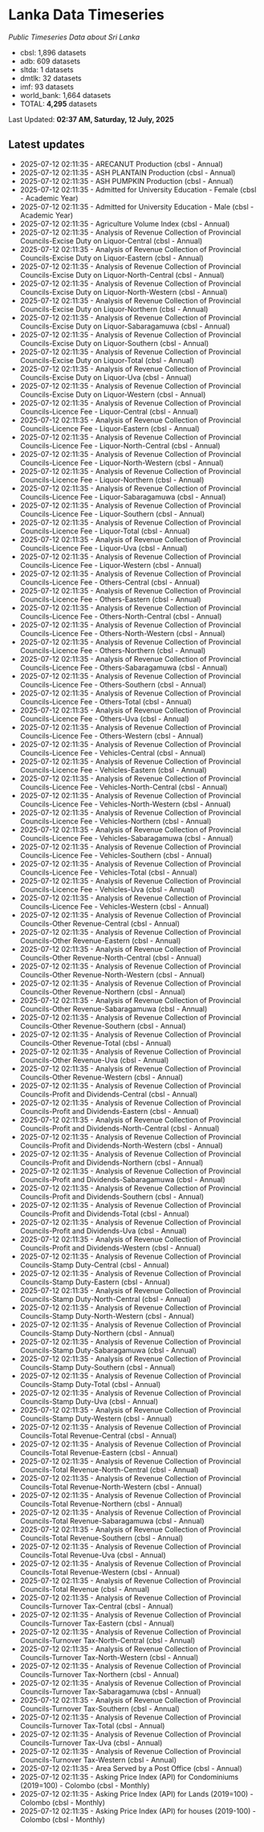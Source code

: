 # Lanka Data Timeseries
*Public Timeseries Data about Sri Lanka*

* cbsl: 1,896 datasets
* adb: 609 datasets
* sltda: 1 datasets
* dmtlk: 32 datasets
* imf: 93 datasets
* world_bank: 1,664 datasets
* TOTAL: **4,295** datasets

Last Updated: **02:37 AM, Saturday, 12 July, 2025**

## Latest updates

* 2025-07-12 02:11:35 - ARECANUT Production (cbsl - Annual)
* 2025-07-12 02:11:35 - ASH PLANTAIN Production (cbsl - Annual)
* 2025-07-12 02:11:35 - ASH PUMPKIN Production (cbsl - Annual)
* 2025-07-12 02:11:35 - Admitted for University Education - Female (cbsl - Academic Year)
* 2025-07-12 02:11:35 - Admitted for University Education - Male (cbsl - Academic Year)
* 2025-07-12 02:11:35 - Agriculture Volume Index (cbsl - Annual)
* 2025-07-12 02:11:35 - Analysis of Revenue Collection of Provincial Councils-Excise Duty on Liquor-Central (cbsl - Annual)
* 2025-07-12 02:11:35 - Analysis of Revenue Collection of Provincial Councils-Excise Duty on Liquor-Eastern (cbsl - Annual)
* 2025-07-12 02:11:35 - Analysis of Revenue Collection of Provincial Councils-Excise Duty on Liquor-North-Central (cbsl - Annual)
* 2025-07-12 02:11:35 - Analysis of Revenue Collection of Provincial Councils-Excise Duty on Liquor-North-Western (cbsl - Annual)
* 2025-07-12 02:11:35 - Analysis of Revenue Collection of Provincial Councils-Excise Duty on Liquor-Northern (cbsl - Annual)
* 2025-07-12 02:11:35 - Analysis of Revenue Collection of Provincial Councils-Excise Duty on Liquor-Sabaragamuwa (cbsl - Annual)
* 2025-07-12 02:11:35 - Analysis of Revenue Collection of Provincial Councils-Excise Duty on Liquor-Southern (cbsl - Annual)
* 2025-07-12 02:11:35 - Analysis of Revenue Collection of Provincial Councils-Excise Duty on Liquor-Total (cbsl - Annual)
* 2025-07-12 02:11:35 - Analysis of Revenue Collection of Provincial Councils-Excise Duty on Liquor-Uva (cbsl - Annual)
* 2025-07-12 02:11:35 - Analysis of Revenue Collection of Provincial Councils-Excise Duty on Liquor-Western (cbsl - Annual)
* 2025-07-12 02:11:35 - Analysis of Revenue Collection of Provincial Councils-Licence Fee - Liquor-Central (cbsl - Annual)
* 2025-07-12 02:11:35 - Analysis of Revenue Collection of Provincial Councils-Licence Fee - Liquor-Eastern (cbsl - Annual)
* 2025-07-12 02:11:35 - Analysis of Revenue Collection of Provincial Councils-Licence Fee - Liquor-North-Central (cbsl - Annual)
* 2025-07-12 02:11:35 - Analysis of Revenue Collection of Provincial Councils-Licence Fee - Liquor-North-Western (cbsl - Annual)
* 2025-07-12 02:11:35 - Analysis of Revenue Collection of Provincial Councils-Licence Fee - Liquor-Northern (cbsl - Annual)
* 2025-07-12 02:11:35 - Analysis of Revenue Collection of Provincial Councils-Licence Fee - Liquor-Sabaragamuwa (cbsl - Annual)
* 2025-07-12 02:11:35 - Analysis of Revenue Collection of Provincial Councils-Licence Fee - Liquor-Southern (cbsl - Annual)
* 2025-07-12 02:11:35 - Analysis of Revenue Collection of Provincial Councils-Licence Fee - Liquor-Total (cbsl - Annual)
* 2025-07-12 02:11:35 - Analysis of Revenue Collection of Provincial Councils-Licence Fee - Liquor-Uva (cbsl - Annual)
* 2025-07-12 02:11:35 - Analysis of Revenue Collection of Provincial Councils-Licence Fee - Liquor-Western (cbsl - Annual)
* 2025-07-12 02:11:35 - Analysis of Revenue Collection of Provincial Councils-Licence Fee - Others-Central (cbsl - Annual)
* 2025-07-12 02:11:35 - Analysis of Revenue Collection of Provincial Councils-Licence Fee - Others-Eastern (cbsl - Annual)
* 2025-07-12 02:11:35 - Analysis of Revenue Collection of Provincial Councils-Licence Fee - Others-North-Central (cbsl - Annual)
* 2025-07-12 02:11:35 - Analysis of Revenue Collection of Provincial Councils-Licence Fee - Others-North-Western (cbsl - Annual)
* 2025-07-12 02:11:35 - Analysis of Revenue Collection of Provincial Councils-Licence Fee - Others-Northern (cbsl - Annual)
* 2025-07-12 02:11:35 - Analysis of Revenue Collection of Provincial Councils-Licence Fee - Others-Sabaragamuwa (cbsl - Annual)
* 2025-07-12 02:11:35 - Analysis of Revenue Collection of Provincial Councils-Licence Fee - Others-Southern (cbsl - Annual)
* 2025-07-12 02:11:35 - Analysis of Revenue Collection of Provincial Councils-Licence Fee - Others-Total (cbsl - Annual)
* 2025-07-12 02:11:35 - Analysis of Revenue Collection of Provincial Councils-Licence Fee - Others-Uva (cbsl - Annual)
* 2025-07-12 02:11:35 - Analysis of Revenue Collection of Provincial Councils-Licence Fee - Others-Western (cbsl - Annual)
* 2025-07-12 02:11:35 - Analysis of Revenue Collection of Provincial Councils-Licence Fee - Vehicles-Central (cbsl - Annual)
* 2025-07-12 02:11:35 - Analysis of Revenue Collection of Provincial Councils-Licence Fee - Vehicles-Eastern (cbsl - Annual)
* 2025-07-12 02:11:35 - Analysis of Revenue Collection of Provincial Councils-Licence Fee - Vehicles-North-Central (cbsl - Annual)
* 2025-07-12 02:11:35 - Analysis of Revenue Collection of Provincial Councils-Licence Fee - Vehicles-North-Western (cbsl - Annual)
* 2025-07-12 02:11:35 - Analysis of Revenue Collection of Provincial Councils-Licence Fee - Vehicles-Northern (cbsl - Annual)
* 2025-07-12 02:11:35 - Analysis of Revenue Collection of Provincial Councils-Licence Fee - Vehicles-Sabaragamuwa (cbsl - Annual)
* 2025-07-12 02:11:35 - Analysis of Revenue Collection of Provincial Councils-Licence Fee - Vehicles-Southern (cbsl - Annual)
* 2025-07-12 02:11:35 - Analysis of Revenue Collection of Provincial Councils-Licence Fee - Vehicles-Total (cbsl - Annual)
* 2025-07-12 02:11:35 - Analysis of Revenue Collection of Provincial Councils-Licence Fee - Vehicles-Uva (cbsl - Annual)
* 2025-07-12 02:11:35 - Analysis of Revenue Collection of Provincial Councils-Licence Fee - Vehicles-Western (cbsl - Annual)
* 2025-07-12 02:11:35 - Analysis of Revenue Collection of Provincial Councils-Other Revenue-Central (cbsl - Annual)
* 2025-07-12 02:11:35 - Analysis of Revenue Collection of Provincial Councils-Other Revenue-Eastern (cbsl - Annual)
* 2025-07-12 02:11:35 - Analysis of Revenue Collection of Provincial Councils-Other Revenue-North-Central (cbsl - Annual)
* 2025-07-12 02:11:35 - Analysis of Revenue Collection of Provincial Councils-Other Revenue-North-Western (cbsl - Annual)
* 2025-07-12 02:11:35 - Analysis of Revenue Collection of Provincial Councils-Other Revenue-Northern (cbsl - Annual)
* 2025-07-12 02:11:35 - Analysis of Revenue Collection of Provincial Councils-Other Revenue-Sabaragamuwa (cbsl - Annual)
* 2025-07-12 02:11:35 - Analysis of Revenue Collection of Provincial Councils-Other Revenue-Southern (cbsl - Annual)
* 2025-07-12 02:11:35 - Analysis of Revenue Collection of Provincial Councils-Other Revenue-Total (cbsl - Annual)
* 2025-07-12 02:11:35 - Analysis of Revenue Collection of Provincial Councils-Other Revenue-Uva (cbsl - Annual)
* 2025-07-12 02:11:35 - Analysis of Revenue Collection of Provincial Councils-Other Revenue-Western (cbsl - Annual)
* 2025-07-12 02:11:35 - Analysis of Revenue Collection of Provincial Councils-Profit and Dividends-Central (cbsl - Annual)
* 2025-07-12 02:11:35 - Analysis of Revenue Collection of Provincial Councils-Profit and Dividends-Eastern (cbsl - Annual)
* 2025-07-12 02:11:35 - Analysis of Revenue Collection of Provincial Councils-Profit and Dividends-North-Central (cbsl - Annual)
* 2025-07-12 02:11:35 - Analysis of Revenue Collection of Provincial Councils-Profit and Dividends-North-Western (cbsl - Annual)
* 2025-07-12 02:11:35 - Analysis of Revenue Collection of Provincial Councils-Profit and Dividends-Northern (cbsl - Annual)
* 2025-07-12 02:11:35 - Analysis of Revenue Collection of Provincial Councils-Profit and Dividends-Sabaragamuwa (cbsl - Annual)
* 2025-07-12 02:11:35 - Analysis of Revenue Collection of Provincial Councils-Profit and Dividends-Southern (cbsl - Annual)
* 2025-07-12 02:11:35 - Analysis of Revenue Collection of Provincial Councils-Profit and Dividends-Total (cbsl - Annual)
* 2025-07-12 02:11:35 - Analysis of Revenue Collection of Provincial Councils-Profit and Dividends-Uva (cbsl - Annual)
* 2025-07-12 02:11:35 - Analysis of Revenue Collection of Provincial Councils-Profit and Dividends-Western (cbsl - Annual)
* 2025-07-12 02:11:35 - Analysis of Revenue Collection of Provincial Councils-Stamp Duty-Central (cbsl - Annual)
* 2025-07-12 02:11:35 - Analysis of Revenue Collection of Provincial Councils-Stamp Duty-Eastern (cbsl - Annual)
* 2025-07-12 02:11:35 - Analysis of Revenue Collection of Provincial Councils-Stamp Duty-North-Central (cbsl - Annual)
* 2025-07-12 02:11:35 - Analysis of Revenue Collection of Provincial Councils-Stamp Duty-North-Western (cbsl - Annual)
* 2025-07-12 02:11:35 - Analysis of Revenue Collection of Provincial Councils-Stamp Duty-Northern (cbsl - Annual)
* 2025-07-12 02:11:35 - Analysis of Revenue Collection of Provincial Councils-Stamp Duty-Sabaragamuwa (cbsl - Annual)
* 2025-07-12 02:11:35 - Analysis of Revenue Collection of Provincial Councils-Stamp Duty-Southern (cbsl - Annual)
* 2025-07-12 02:11:35 - Analysis of Revenue Collection of Provincial Councils-Stamp Duty-Total (cbsl - Annual)
* 2025-07-12 02:11:35 - Analysis of Revenue Collection of Provincial Councils-Stamp Duty-Uva (cbsl - Annual)
* 2025-07-12 02:11:35 - Analysis of Revenue Collection of Provincial Councils-Stamp Duty-Western (cbsl - Annual)
* 2025-07-12 02:11:35 - Analysis of Revenue Collection of Provincial Councils-Total Revenue-Central (cbsl - Annual)
* 2025-07-12 02:11:35 - Analysis of Revenue Collection of Provincial Councils-Total Revenue-Eastern (cbsl - Annual)
* 2025-07-12 02:11:35 - Analysis of Revenue Collection of Provincial Councils-Total Revenue-North-Central (cbsl - Annual)
* 2025-07-12 02:11:35 - Analysis of Revenue Collection of Provincial Councils-Total Revenue-North-Western (cbsl - Annual)
* 2025-07-12 02:11:35 - Analysis of Revenue Collection of Provincial Councils-Total Revenue-Northern (cbsl - Annual)
* 2025-07-12 02:11:35 - Analysis of Revenue Collection of Provincial Councils-Total Revenue-Sabaragamuwa (cbsl - Annual)
* 2025-07-12 02:11:35 - Analysis of Revenue Collection of Provincial Councils-Total Revenue-Southern (cbsl - Annual)
* 2025-07-12 02:11:35 - Analysis of Revenue Collection of Provincial Councils-Total Revenue-Uva (cbsl - Annual)
* 2025-07-12 02:11:35 - Analysis of Revenue Collection of Provincial Councils-Total Revenue-Western (cbsl - Annual)
* 2025-07-12 02:11:35 - Analysis of Revenue Collection of Provincial Councils-Total Revenue (cbsl - Annual)
* 2025-07-12 02:11:35 - Analysis of Revenue Collection of Provincial Councils-Turnover Tax-Central (cbsl - Annual)
* 2025-07-12 02:11:35 - Analysis of Revenue Collection of Provincial Councils-Turnover Tax-Eastern (cbsl - Annual)
* 2025-07-12 02:11:35 - Analysis of Revenue Collection of Provincial Councils-Turnover Tax-North-Central (cbsl - Annual)
* 2025-07-12 02:11:35 - Analysis of Revenue Collection of Provincial Councils-Turnover Tax-North-Western (cbsl - Annual)
* 2025-07-12 02:11:35 - Analysis of Revenue Collection of Provincial Councils-Turnover Tax-Northern (cbsl - Annual)
* 2025-07-12 02:11:35 - Analysis of Revenue Collection of Provincial Councils-Turnover Tax-Sabaragamuwa (cbsl - Annual)
* 2025-07-12 02:11:35 - Analysis of Revenue Collection of Provincial Councils-Turnover Tax-Southern (cbsl - Annual)
* 2025-07-12 02:11:35 - Analysis of Revenue Collection of Provincial Councils-Turnover Tax-Total (cbsl - Annual)
* 2025-07-12 02:11:35 - Analysis of Revenue Collection of Provincial Councils-Turnover Tax-Uva (cbsl - Annual)
* 2025-07-12 02:11:35 - Analysis of Revenue Collection of Provincial Councils-Turnover Tax-Western (cbsl - Annual)
* 2025-07-12 02:11:35 - Area Served by a Post Office (cbsl - Annual)
* 2025-07-12 02:11:35 - Asking Price Index (API) for Condominiums (2019=100) - Colombo (cbsl - Monthly)
* 2025-07-12 02:11:35 - Asking Price Index (API) for Lands (2019=100) - Colombo (cbsl - Monthly)
* 2025-07-12 02:11:35 - Asking Price Index (API) for houses (2019-100) - Colombo (cbsl - Monthly)